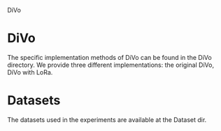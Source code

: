 DiVo
# DiVo
The specific implementation methods of DiVo can be found in the DiVo directory. We provide three different implementations: the original DiVo, DiVo with LoRa.

# Datasets
The datasets used in the experiments are available at the Dataset dir.
